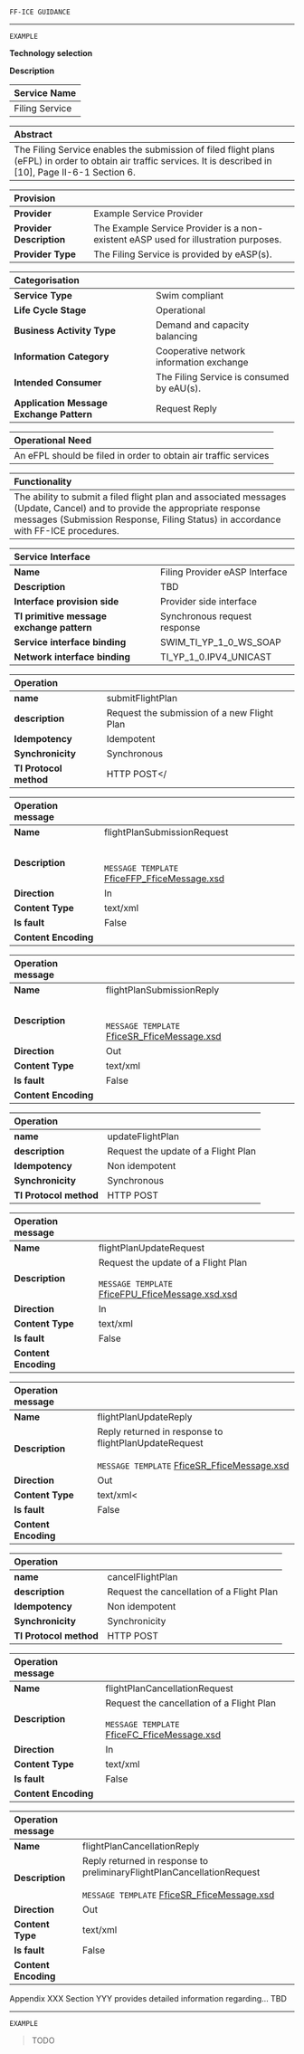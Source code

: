 `FF-ICE GUIDANCE`

***

`EXAMPLE`

**Technology selection**


**Description**

|**Service Name**|
|:---------------|
|Filing Service |

|**Abstract**|
|:-----------|
|The Filing Service enables the submission of filed flight plans (eFPL) in order to obtain air traffic services. It is described in \[10\], Page II-6-1 Section 6.   |

|**Provision**           |      |
|:---                    |:-----|
|**Provider**            | Example Service Provider |
|**Provider Description**| The Example Service Provider is a non-existent eASP used for illustration purposes.|
|**Provider Type**       | The Filing Service is provided by eASP(s).   |

|**Categorisation**                      |   |
|:--                                     |:---------------|
|**Service Type**                        | Swim compliant |
|**Life Cycle Stage**                    | Operational |
|**Business Activity Type**              | Demand and capacity balancing  |
|**Information Category**                | Cooperative network information exchange  |
|**Intended Consumer**                   | The Filing Service is consumed by eAU(s). |
|**Application Message Exchange Pattern**| Request Reply  |

|**Operational Need**|
|:-------------------|
| An eFPL should be filed in order to obtain air traffic services   |                                                                                                                                                       |                                                                                                                                                   |

|**Functionality**  |
|:----------------- |
| The ability to submit a filed flight plan and associated messages (Update, Cancel) and to provide the appropriate response messages (Submission Response, Filing Status) in accordance with FF-ICE procedures.|


|**Service Interface**                     |                                 |
|:---------------------------------------- |---------------------------------|
|**Name**                                  | Filing Provider eASP Interface  |
|**Description**                           | TBD                             |
|**Interface provision side**              | Provider side interface         |
|**TI primitive message exchange pattern** | Synchronous request response    |
|**Service interface binding**             | SWIM\_TI\_YP\_1\_0\_WS\_SOAP    |
|**Network interface binding**             | TI\_YP\_1\_0.IPV4\_UNICAST      |
	
|**Operation**          |                                  |
|:----------------------|:---------------------------------|
|**name**               | submitFlightPlan |
|**description**        | Request the submission of a new Flight Plan |
|**Idempotency**        | Idempotent |
|**Synchronicity**      | Synchronous |
|**TI Protocol method** | HTTP POST</ |
    
|**Operation message**  |                                  |
|:----------------------|:---------------------------------|
|**Name**               | flightPlanSubmissionRequest |
|**Description**        | <br><br> `MESSAGE TEMPLATE` [FficeFFP_FficeMessage.xsd](https://www.fixm.aero/releases/FFICE-Msg-1.0.0/schemas/applications/fficemessage/fficetemplates/preliminaryflightplan/fficemessage/FficeFFP_FficeMessage.xsd)|
|**Direction**          | In |
|**Content Type**       | text/xml |
|**Is fault**           | False |
|**Content Encoding**   |  |
    
|**Operation message**  |                                  |
|:----------------------|:---------------------------------|
|**Name**               | flightPlanSubmissionReply |
|**Description**        | <br><br> `MESSAGE TEMPLATE` [FficeSR_FficeMessage.xsd](https://www.fixm.aero/releases/FFICE-Msg-1.0.0/schemas/applications/fficemessage/fficetemplates/preliminaryflightplan/fficemessage/FficeSR_FficeMessage.xsd)|
|**Direction**          | Out |
|**Content Type**       | text/xml |
|**Is fault**           | False |
|**Content Encoding**   |  |

|**Operation**          |                                  |
|:----------------------|:---------------------------------|
|**name**               | updateFlightPlan |
|**description**        | Request the update of a Flight Plan |
|**Idempotency**        | Non idempotent |
|**Synchronicity**      | Synchronous |
|**TI Protocol method** | HTTP POST |
    
|**Operation message**  |                                  |
|:----------------------|:---------------------------------|
|**Name**               | flightPlanUpdateRequest |
|**Description**        | Request the update of a Flight Plan<br><br> `MESSAGE TEMPLATE` [FficeFPU_FficeMessage.xsd.xsd](https://www.fixm.aero/releases/FFICE-Msg-1.0.0/schemas/applications/fficemessage/fficetemplates/preliminaryflightplan/fficemessage/FficeFPU_FficeMessage.xsd)|
|**Direction**          | In |
|**Content Type**       | text/xml |
|**Is fault**           | False |
|**Content Encoding**   |  |
    
|**Operation message**  |                                  |
|:----------------------|:---------------------------------|
|**Name**               | flightPlanUpdateReply |
|**Description**        | Reply returned in response to flightPlanUpdateRequest<br><br> `MESSAGE TEMPLATE` [FficeSR_FficeMessage.xsd](https://www.fixm.aero/releases/FFICE-Msg-1.0.0/schemas/applications/fficemessage/fficetemplates/preliminaryflightplan/fficemessage/FficeSR_FficeMessage.xsd)|
|**Direction**          | Out |
|**Content Type**       | text/xml< |
|**Is fault**           | False |
|**Content Encoding**   |  |

|**Operation**          |                                  |
|:----------------------|:---------------------------------|
|**name**               | cancelFlightPlan |
|**description**        | Request the cancellation of a Flight Plan |
|**Idempotency**        | Non idempotent |
|**Synchronicity**      | Synchronicity |
|**TI Protocol method** | HTTP POST |
    
|**Operation message**  |                                  |
|:----------------------|:---------------------------------|
|**Name**               | flightPlanCancellationRequest |
|**Description**        | Request the cancellation of a Flight Plan<br><br> `MESSAGE TEMPLATE` [FficeFC_FficeMessage.xsd](https://www.fixm.aero/releases/FFICE-Msg-1.0.0/schemas/applications/fficemessage/fficetemplates/preliminaryflightplan/fficemessage/FficeFC_FficeMessage.xsd)|
|**Direction**          | In |
|**Content Type**       | text/xml |
|**Is fault**           | False |
|**Content Encoding**   |  |
    
|**Operation message**  |                                  |
|:----------------------|:---------------------------------|
|**Name**               | flightPlanCancellationReply |
|**Description**        | Reply returned in response to preliminaryFlightPlanCancellationRequest<br><br> `MESSAGE TEMPLATE` [FficeSR_FficeMessage.xsd](https://www.fixm.aero/releases/FFICE-Msg-1.0.0/schemas/applications/fficemessage/fficetemplates/preliminaryflightplan/fficemessage/FficeSR_FficeMessage.xsd)|
|**Direction**          | Out |
|**Content Type**       | text/xml |
|**Is fault**           | False |
|**Content Encoding**   |  |

Appendix XXX Section YYY provides detailed information regarding… TBD

***

`EXAMPLE`

> TODO
